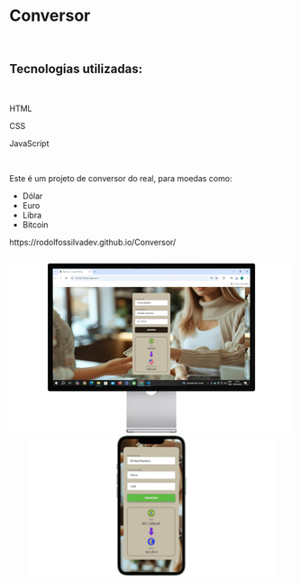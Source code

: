 <h1>Conversor</h1>
<br>
<h2>Tecnologias utilizadas:</h2>
<br>
<p>HTML</p>
<p>CSS</p>
<p>JavaScript</p>
<br>
<p>Este é um projeto de conversor do real, para moedas como:</p>
<ul>
  <li>Dólar</li>
  <li>Euro</li>
  <li>Libra</li>
  <li>Bitcoin</li>
</ul>
https://rodolfossilvadev.github.io/Conversor/
<h2 align="center">
<img src="https://github.com/rodolfossilvadev/Conversor/blob/main/assets/desktop.jpg?raw=true" alt"desktop" 
  height="300" >
<img src="https://github.com/rodolfossilvadev/Conversor/blob/main/assets/celular.jpg?raw=true" alt"cellphone"
  height="250">
</h2>
